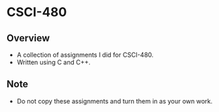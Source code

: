 # CSCI-480
## Overview
- A collection of assignments I did for CSCI-480.
- Written using C and C++.
## Note
- Do not copy these assignments and turn them in as your own work.
